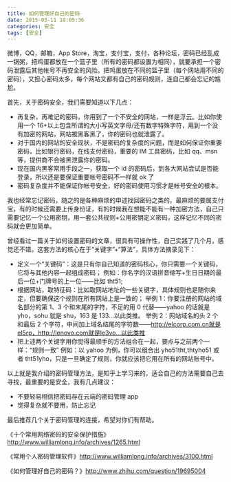 ```yaml
---
title: 如何管理好自己的密码
date: 2015-03-11 18:05:36
categories: 安全
tags: [安全]
---
```


微博，QQ，邮箱，App Store，淘宝，支付宝，支付，各种论坛，密码已经乱成一锅粥，把鸡蛋都放在一个篮子里（所有的密码都设置为相同），就要承担一个密码泄露后其他帐号不再安全的风险。把鸡蛋放在不同的篮子里（每个网站用不同的密码），又担心密码太多，每个网站又都有自己的密码规则，连自己都会忘记的尴尬。

<!--more-->

首先，关于密码安全，我们需要知道以下几点：

- 再复杂，再难记的密码，你用到了一个不安全的网站，一样是浮云。比如你使用一个 16+以上包含所谓的大小写英文字母/还有数字特殊字符，用到一个没有加密的网站，网站被黑客黑了，你的密码也就泄露了。
- 对于国内的网站的安全现状，不是密码的复杂度的问题，而是如何保证你重要密码，比如银行密码，在线支付密码，重要的 IM 工具密码，比如 qq、msn 等，提供商不会被黑泄露你的密码。
- 现在国内黑客常用手段之一，获取一个 id 的密码后，到各大网站尝试是否能登录，所以还是要保证重要帐号密码不一样就 ok 了
- 密码复杂度并不能保证你帐号安全，好的密码使用习惯才是帐号安全的根本。

我也经常忘记密码，随之的是各种麻烦的申述找回密码之类的，最麻烦的要属支付宝，有的时候还需要上传身份证，有的时候我在想能不能有一种加密方法，自己只需要记忆一个公用密钥，用一套公共规则+公用密钥定义密码，这样记忆不同的密码就会更加简单。

曾经看过一篇关于如何设置密码的文章，很具有可操作性，自己实践了几个月，感觉还不错。这套方法的核心在于“关键字”+“算法”，具体方法摘录见下：

- 定义一个“关键码”：这是只有你自己知道的密码核心，你只需要一个关键码，它将与其他内容一起组成密码；
  例如：你名字的汉语拼音缩写+生日日期的最后一位+门牌号的上一位——比如 tht51;
- 根据网站，取特征码：比如取网站地址的一些关键字，具体规则也是随你来定，但要确保这个规则在所有网站上是一致的；
  举例 1：你要注册的网站的域名部分的第 1、3 个和末尾的字符，不足的用 0 代替——yahoo 的话就是 yho，sohu 就是 shu，163 是 133...以此类推。
  举例 2：网站域名的头 2 个和最后 2 个字符，中间加上域名结尾的字符数——http://elcorp.com.cn就是el5rp，http://lenovo.com就是le3vo...以此类推
- 把上述两个关键字用你觉得最顺手的方法组合在一起，要点与之前两个一样：“规则一致”
  例如：以 yahoo 为例，你可以组合出 yho51tht,thtyho51 或者 tht51yho，只是一旦确定了规则，你就应该把它用在所有的网站账号中。

以上就是我介绍的密码管理方法，是知乎上学习来的，适合自己的方法需要自己去寻找，最重要的是安全，我有几点建议：

- 不要轻易相信把密码存在云端的密码管理 app
- 觉得复杂就不要用，防止忘记

最后推荐几个关于密码管理的连接，希望对你们有帮助。

《十个常用网络密码的安全保护措施》<http://www.williamlong.info/archives/1265.html>

《常用个人密码管理软件》<http://www.williamlong.info/archives/3100.html>

《如何管理好自己的密码？》<http://www.zhihu.com/question/19695004>
